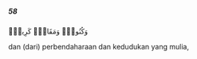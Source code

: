 ##### 58

<span class="ayah">وَكُنُوزٍۢ وَمَقَامٍۢ كَرِيمٍۢ</span>

<span class="ayah_translation">dan (dari) perbendaharaan dan kedudukan yang mulia,</span>
